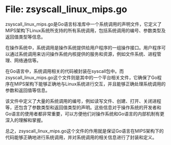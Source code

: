 # File: zsyscall_linux_mips.go

zsyscall_linux_mips.go是Go语言标准库中一个系统调用的声明文件，它定义了MIPS架构下Linux系统所支持的所有系统调用，包括系统调用的编号、参数类型及返回值类型等信息。

在操作系统中，系统调用是操作系统提供给用户程序的一组操作接口。用户程序可以通过系统调用来访问操作系统内核提供的服务和资源，例如文件系统、进程管理、网络通信等。

在Go语言中，系统调用相关的代码被封装在syscall包中。而zsyscall_linux_mips.go这个文件则是其中的一个平台相关文件，它确保了Go程序在MIPS架构下能够正确地与Linux系统进行交互，并且能够正确处理系统调用的参数和返回值等信息。

该文件中定义了大量的系统调用的编号，例如读写文件、创建、打开、关闭进程等，还包含了参数类型和返回值类型的声明。这些信息对于操作系统的开发者和Go语言的使用者都非常重要，可以方便他们对操作系统和Go语言的内部机制有更深入的理解和掌握。

总之，zsyscall_linux_mips.go这个文件的作用就是保证Go语言在MIPS架构下的代码能够正确地进行系统调用，并对系统调用的相关信息进行了封装和定义。

